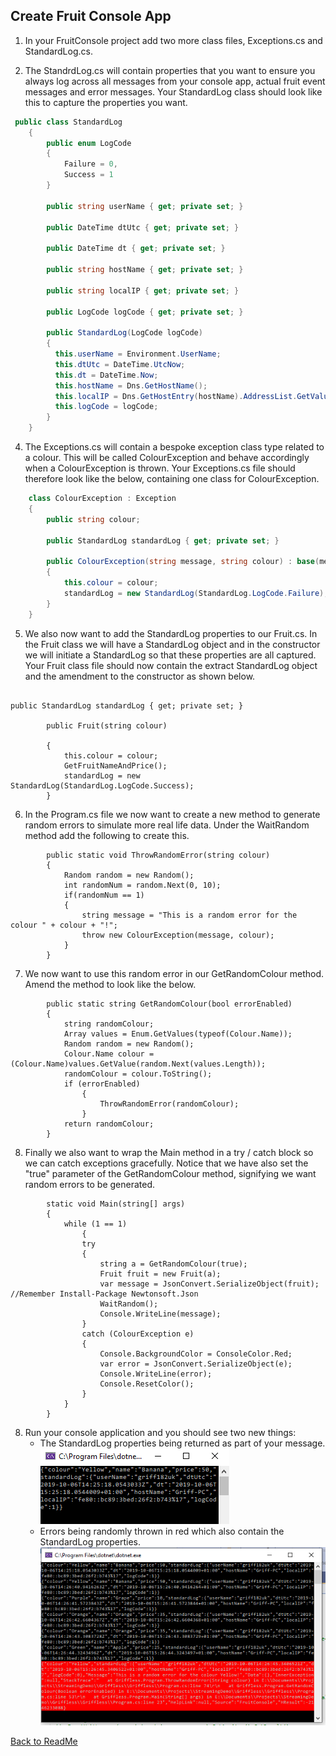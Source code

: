 ## Create Fruit Console App


1. In your FruitConsole project add two more class files, Exceptions.cs and StandardLog.cs.

3. The StandrdLog.cs will contain properties that you want to ensure you always log across all messages from your console app, actual fruit event messages and error messages. Your StandardLog class should look like this to capture the properties you want.

```c#
 public class StandardLog
    {
        public enum LogCode
        {
            Failure = 0,
            Success = 1
        }

        public string userName { get; private set; }

        public DateTime dtUtc { get; private set; }

        public DateTime dt { get; private set; }

        public string hostName { get; private set; }

        public string localIP { get; private set; }

        public LogCode logCode { get; private set; }

        public StandardLog(LogCode logCode)
        {
          this.userName = Environment.UserName;
          this.dtUtc = DateTime.UtcNow;
          this.dt = DateTime.Now;
          this.hostName = Dns.GetHostName();
          this.localIP = Dns.GetHostEntry(hostName).AddressList.GetValue(0).ToString();
          this.logCode = logCode;
        }
    }
```

4. The Exceptions.cs will contain a bespoke exception class type related to a colour. This will be called ColourException and behave accordingly when a ColourException is thrown. Your Exceptions.cs file should therefore look like the below, containing one class for ColourException.

```c#
    class ColourException : Exception
    {
        public string colour;

        public StandardLog standardLog { get; private set; }

        public ColourException(string message, string colour) : base(message)
        {
            this.colour = colour;
            standardLog = new StandardLog(StandardLog.LogCode.Failure);
        }
    }
``` 

5. We also now want to add the StandardLog properties to our Fruit.cs. In the Fruit class we will have a StandardLog object and in the constructor we will initiate a StandardLog so that these properties are all captured. Your Fruit class file should now contain the extract StandardLog object and the amendment to the constructor as shown below. 

```
        
public StandardLog standardLog { get; private set; }

        public Fruit(string colour)

        {
            this.colour = colour;
            GetFruitNameAndPrice();
            standardLog = new StandardLog(StandardLog.LogCode.Success);
        }
```

6. In the Program.cs file we now want to create a new method to generate random errors to simulate more real life data. Under the WaitRandom method add the following to create this.

```
        public static void ThrowRandomError(string colour)
        {
            Random random = new Random();
            int randomNum = random.Next(0, 10);
            if(randomNum == 1)
            {
                string message = "This is a random error for the colour " + colour + "!";
                throw new ColourException(message, colour);
            }
        }
```

7. We now want to use this random error in our GetRandomColour method. Amend the method to look like the below.

```
        public static string GetRandomColour(bool errorEnabled)
        {
            string randomColour;
            Array values = Enum.GetValues(typeof(Colour.Name));
            Random random = new Random();
            Colour.Name colour = (Colour.Name)values.GetValue(random.Next(values.Length));
            randomColour = colour.ToString();
            if (errorEnabled)
                {
                    ThrowRandomError(randomColour);
                }
            return randomColour;
        }
```

8. Finally we also want to wrap the Main method in a try / catch block so we can catch exceptions gracefully. Notice that we have also set the "true" parameter of the GetRandomColour method, signifying we want random errors to be generated. 

```
        static void Main(string[] args)
        {
            while (1 == 1)
                {
                try
                {
                    string a = GetRandomColour(true);
                    Fruit fruit = new Fruit(a);
                    var message = JsonConvert.SerializeObject(fruit);                 //Remember Install-Package Newtonsoft.Json
                    WaitRandom();
                    Console.WriteLine(message);
                }
                catch (ColourException e)
                {
                    Console.BackgroundColor = ConsoleColor.Red;
                    var error = JsonConvert.SerializeObject(e);
                    Console.WriteLine(error);
                    Console.ResetColor();
                }
            }
        }
```

8. Run your console application and you should see two new things:
   * The StandardLog properties being returned as part of your message.
   ![StandardLog](Images/StandardLog.PNG)
   * Errors being randomly thrown in red which also contain the StandardLog properties.  
   ![ErrorLog](Images/ErrorLog.PNG)

[Back to ReadMe](../../../ReadMe.md)



